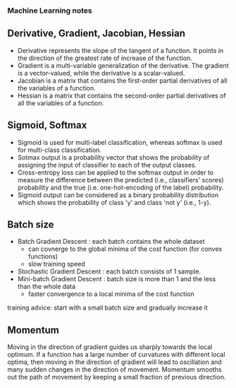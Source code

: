 ### Machine Learning notes 


## Derivative, Gradient, Jacobian, Hessian

- Derivative represents the slope of the tangent of a function. It points in the direction of the greatest rate of increase of the function.
- Gradient is a multi-variable generalization of the derivative. The gradient is a vector-valued, while the derivative is a scalar-valued.
- Jacobian is a matrix that contains the first-order partial derivatives of all the variables of a function.
- Hessian is a matrix that contains the second-order partial derivatives of all the variables of a function.


## Sigmoid, Softmax
- Sigmoid is used for multi-label classification, whereas softmax is used for multi-class classification.
- Sotmax output is a probability vector that shows the probability of assigning the input of classifier to each of the output classes.
- Cross-entropy loss can  be applied to the softmax output in order to measure the difference between the predicted (i.e., classifiers' scores) probability and the true (i.e. one-hot-encoding of the label) probability. 
- Sigmoid output can be considered as a binary probability distribution which shows the probability of class 'y' and class 'not y' (i.e., 1-y).


## Batch size

- Batch Gradient Descent : each batch contains the whole dataset
  - can covnerge to the global minima of the cost function (for convex functions)
  - slow training speed
- Stochastic Gradient Descent : each batch consists of 1 sample.
- Mini-batch Gradient Descent : batch size is more than 1 and the less than the whole data
  - faster convergence to a local minima of the cost function

training advice:
start with a small batch size and gradually increase it


## Momentum

Moving in the direction of gradient guides us sharply towards the local optimum. If a function has a large number of curvatures with different local optima, then moving in the direction of gradient will lead to oscillation and many sudden changes in the direction of movement. Momentum smooths out the path of movement by keeping a small fraction of previous direction.
